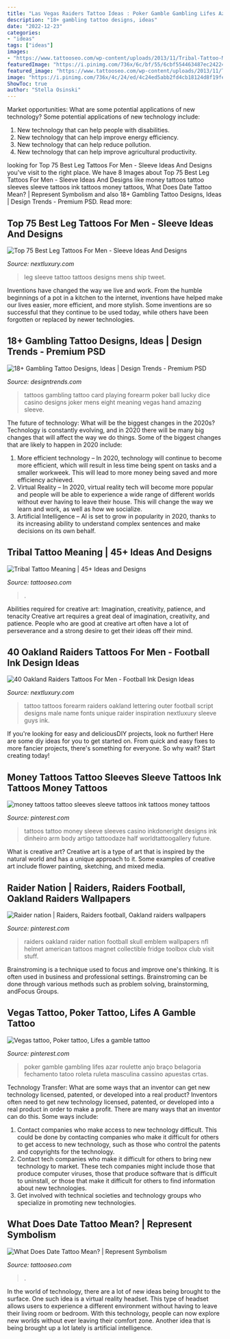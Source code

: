 ```yaml
---
title: "Las Vegas Raiders Tattoo Ideas : Poker Gamble Gambling Lifes Azar Roulette Anjo Braço Belagoria Fechamento Tatoo Roleta Ruleta Masculina Cassino Apuestas Crtas"
description: "18+ gambling tattoo designs, ideas"
date: "2022-12-23"
categories:
- "ideas"
tags: ["ideas"]
images:
- "https://www.tattooseo.com/wp-content/uploads/2013/11/Tribal-Tattoo-Meanings-40.jpg"
featuredImage: "https://i.pinimg.com/736x/6c/bf/55/6cbf554463487ec2422419e39ccd25a2.jpg"
featured_image: "https://www.tattooseo.com/wp-content/uploads/2013/11/Tribal-Tattoo-Meanings-40.jpg"
image: "https://i.pinimg.com/736x/4c/24/ed/4c24ed5abb2fd4cb18124d8f19fe4b50--casino-tattoo-gambling-tattoos.jpg"
ShowToc: true
author: "Stella Osinski"
---
```



Market opportunities: What are some potential applications of new technology?
Some potential applications of new technology include: 
1. New technology that can help people with disabilities. 
2. New technology that can help improve energy efficiency. 
3. New technology that can help reduce pollution. 
4. New technology that can help improve agricultural productivity.

	

		
looking for Top 75 Best Leg Tattoos For Men - Sleeve Ideas And Designs you've visit to the right place. We have 8 Images about Top 75 Best Leg Tattoos For Men - Sleeve Ideas And Designs like money tattoos tattoo sleeves sleeve tattoos ink tattoos money tattoos, What Does Date Tattoo Mean? | Represent Symbolism and also 18+ Gambling Tattoo Designs, Ideas | Design Trends - Premium PSD. Read more:
		
    
## Top 75 Best Leg Tattoos For Men - Sleeve Ideas And Designs

<img loading=lazy src="http://nextluxury.com/wp-content/uploads/tattoo-leg-sleeve-ship.jpg" onerror="this.onerror=null;this.src='https://tse4.mm.bing.net/th?id=OIP.IeEtybqbTvmPSBvF03du5wHaLA&amp;pid=15.1';" alt="Top 75 Best Leg Tattoos For Men - Sleeve Ideas And Designs">

_Source: nextluxury.com_

>leg sleeve tattoo tattoos designs mens ship tweet. 

	

Inventions have changed the way we live and work. From the humble beginnings of a pot in a kitchen to the internet, inventions have helped make our lives easier, more efficient, and more stylish. Some inventions are so successful that they continue to be used today, while others have been forgotten or replaced by newer technologies.

    
## 18+ Gambling Tattoo Designs, Ideas | Design Trends - Premium PSD

<img loading=lazy src="https://images.designtrends.com/wp-content/uploads/2016/10/15183147/Gambling-Dice-Tattoo.jpg" onerror="this.onerror=null;this.src='https://tse2.mm.bing.net/th?id=OIP.IOL2GE-n-IQnar8-hO3i2gHaHa&amp;pid=15.1';" alt="18+ Gambling Tattoo Designs, Ideas | Design Trends - Premium PSD">

_Source: designtrends.com_

>tattoos gambling tattoo card playing forearm poker ball lucky dice casino designs joker mens eight meaning vegas hand amazing sleeve. 

	

The future of technology: What will be the biggest changes in the 2020s?
Technology is constantly evolving, and in 2020 there will be many big changes that will affect the way we do things. Some of the biggest changes that are likely to happen in 2020 include: 
1. More efficient technology – In 2020, technology will continue to become more efficient, which will result in less time being spent on tasks and a smaller workweek. This will lead to more money being saved and more efficiency achieved. 
2. Virtual Reality – In 2020, virtual reality tech will become more popular and people will be able to experience a wide range of different worlds without ever having to leave their house. This will change the way we learn and work, as well as how we socialize. 
3. Artificial Intelligence – AI is set to grow in popularity in 2020, thanks to its increasing ability to understand complex sentences and make decisions on its own behalf.

    
## Tribal Tattoo Meaning | 45+ Ideas And Designs

<img loading=lazy src="https://www.tattooseo.com/wp-content/uploads/2013/11/Tribal-Tattoo-Meanings-40.jpg" onerror="this.onerror=null;this.src='https://tse4.mm.bing.net/th?id=OIP.cVrfqHq3FXIRY1pptsSn7gAAAA&amp;pid=15.1';" alt="Tribal Tattoo Meaning | 45+ Ideas and Designs">

_Source: tattooseo.com_

>. 

	

Abilities required for creative art: Imagination, creativity, patience, and tenacity
Creative art requires a great deal of imagination, creativity, and patience. People who are good at creative art often have a lot of perseverance and a strong desire to get their ideas off their mind.

    
## 40 Oakland Raiders Tattoos For Men - Football Ink Design Ideas

<img loading=lazy src="http://nextluxury.com/wp-content/uploads/unique-script-lettering-male-oakland-raiders-outer-forearm-tattoo-inspiration.jpg" onerror="this.onerror=null;this.src='https://tse1.mm.bing.net/th?id=OIP.CSBPQLZH0yF9O-aEY9y_2AHaHa&amp;pid=15.1';" alt="40 Oakland Raiders Tattoos For Men - Football Ink Design Ideas">

_Source: nextluxury.com_

>tattoo tattoos forearm raiders oakland lettering outer football script designs male name fonts unique raider inspiration nextluxury sleeve guys ink. 

	

If you're looking for easy and deliciousDIY projects, look no further! Here are some diy ideas for you to get started on. From quick and easy fixes to more fancier projects, there's something for everyone. So why wait? Start creating today!

    
## Money Tattoos Tattoo Sleeves Sleeve Tattoos Ink Tattoos Money Tattoos

<img loading=lazy src="https://i.pinimg.com/736x/b7/24/13/b724138cbd20979cfbbf4a6ae655d675.jpg" onerror="this.onerror=null;this.src='https://tse1.mm.bing.net/th?id=OIP.sQBcOBjD96WJ-7Z8t6L-kwHaFy&amp;pid=15.1';" alt="money tattoos tattoo sleeves sleeve tattoos ink tattoos money tattoos">

_Source: pinterest.com_

>tattoos tattoo money sleeve sleeves casino inkdoneright designs ink dinheiro arm body artigo tattoodaze half worldtattoogallery future. 

	

What is creative art?
Creative art is a type of art that is inspired by the natural world and has a unique approach to it. Some examples of creative art include flower painting, sketching, and mixed media.

    
## Raider Nation | Raiders, Raiders Football, Oakland Raiders Wallpapers

<img loading=lazy src="https://i.pinimg.com/736x/6c/bf/55/6cbf554463487ec2422419e39ccd25a2.jpg" onerror="this.onerror=null;this.src='https://tse3.mm.bing.net/th?id=OIP.M2iuTn3JQm9JMnfKOXOcrAHaO0&amp;pid=15.1';" alt="Raider nation | Raiders, Raiders football, Oakland raiders wallpapers">

_Source: pinterest.com_

>raiders oakland raider nation football skull emblem wallpapers nfl helmet american tattoos magnet collectible fridge toolbox club visit stuff. 

	

Brainstroming is a technique used to focus and improve one's thinking. It is often used in business and professional settings. Brainstroming can be done through various methods such as problem solving, brainstorming, andFocus Groups.

    
## Vegas Tattoo, Poker Tattoo, Lifes A Gamble Tattoo

<img loading=lazy src="https://i.pinimg.com/736x/4c/24/ed/4c24ed5abb2fd4cb18124d8f19fe4b50--casino-tattoo-gambling-tattoos.jpg" onerror="this.onerror=null;this.src='https://tse1.mm.bing.net/th?id=OIP.JiW4fZ7ip4R9_qwxvAsHIwHaJ4&amp;pid=15.1';" alt="Vegas tattoo, Poker tattoo, Lifes a gamble tattoo">

_Source: pinterest.com_

>poker gamble gambling lifes azar roulette anjo braço belagoria fechamento tatoo roleta ruleta masculina cassino apuestas crtas. 

	

Technology Transfer: What are some ways that an inventor can get new technology licensed, patented, or developed into a real product?
Inventors often need to get new technology licensed, patented, or developed into a real product in order to make a profit. There are many ways that an inventor can do this. Some ways include: 
1. Contact companies who make access to new technology difficult. This could be done by contacting companies who make it difficult for others to get access to new technology, such as those who control the patents and copyrights for the technology. 
2. Contact tech companies who make it difficult for others to bring new technology to market. These tech companies might include those that produce computer viruses, those that produce software that is difficult to uninstall, or those that make it difficult for others to find information about new technologies. 
3. Get involved with technical societies and technology groups who specialize in promoting new technologies.

    
## What Does Date Tattoo Mean? | Represent Symbolism

<img loading=lazy src="https://www.tattooseo.com/wp-content/uploads/2018/01/Date-Tattoos-24.jpg" onerror="this.onerror=null;this.src='https://tse2.mm.bing.net/th?id=OIP.eRf58zHYjM1EDjxm2cRekwAAAA&amp;pid=15.1';" alt="What Does Date Tattoo Mean? | Represent Symbolism">

_Source: tattooseo.com_

>. 

	

In the world of technology, there are a lot of new ideas being brought to the surface. One such idea is a virtual reality headset. This type of headset allows users to experience a different environment without having to leave their living room or bedroom. With this technology, people can now explore new worlds without ever leaving their comfort zone. Another idea that is being brought up a lot lately is artificial intelligence.

